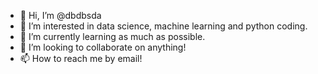 - 👋 Hi, I’m @dbdbsda
- 👀 I’m interested in data science, machine learning and python coding.
- 🌱 I’m currently learning as much as possible.
- 💞️ I’m looking to collaborate on anything!
- 📫 How to reach me by email!

<!---
dbdbsda/dbdbsda is a ✨ special ✨ repository because its `README.md` (this file) appears on your GitHub profile.
You can click the Preview link to take a look at your changes.
--->
